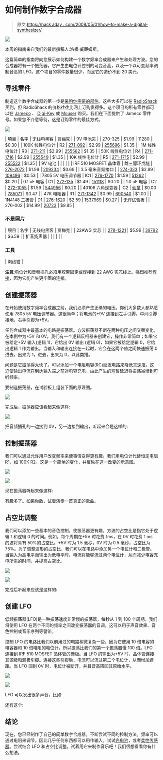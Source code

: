 # 如何制作数字合成器

> 原文:[https://hack aday . com/2008/05/01/how-to-make-a-digital-synthesizer/](https://hackaday.com/2008/05/01/how-to-make-a-digital-synthesizer/)

![](../Images/d8534d9737d589c9aac391d82bde033f.png)

本周的指南来自我们的最新撰稿人:洛根·威廉姆斯。

这篇简单的指南将向您展示如何构建一个数字频率合成器来产生和处理方波。您的合成器将有一个振荡器，它产生由电位计控制的可变音高，以及一个以可变频率调制音高的 LFO。这个项目的零件数量很少，而且它的造价不到 20 美元。

## 寻找零件

制造这个数字合成器的第一步是[采购你需要的部件](http://www.hackaday.com/2007/11/16/how-to-where-to-find-parts-for-your-projects/)。这些大多可以在 [RadioShack](http://www.radioshack.com/category/index.jsp?categoryId=2032230) 买到，但 RadioShack 的价格往往比网上订购贵得多。这个项目的所有零件都可以在 [Jameco](http://www.jameco.com/) 、 [Digi-Key](http://digikey.com/) 或 [Mouser](http://mouser.com/) 购买。我们在下面提供了 Jameco 零件号。如果您不介意等待，这是订购零件的最佳方式。

![](../Images/f2402a45b6e758cbd6eec162971ea7d0.png)

| 项目 | 名字 | 无线电黑客 | 贾梅克 |
| 9V 电池夹 |  | [270-325](http://www.radioshack.com/product/index.jsp?productId=2062219) | $1.99 | [11280](http://www.jameco.com/webapp/wcs/stores/servlet/ProductDisplay?langId=-1&storeId=10001&catalogId=10001&productId=11280) | $0.30 |
| 100K 线性电位计 | R2 | [271-092](http://www.radioshack.com/product/index.jsp?productId=2062287) | $2.99 | [255696](http://www.jameco.com/webapp/wcs/stores/servlet/ProductDisplay?langId=-1&storeId=10001&catalogId=10001&productId=255696) | $1.35 |
| 1M 线性电位计 | R3 | [271-211](http://www.radioshack.com/product/index.jsp?productId=2062297) | $2.99 | [255582](http://www.jameco.com/webapp/wcs/stores/servlet/ProductDisplay?langId=-1&storeId=10001&catalogId=10001&productId=255582) | $1.35 |
| 50K 线性电位计 | R4 | [271-1716](http://www.radioshack.com/product/index.jsp?productId=2062355) | $2.99 | [255549](http://www.jameco.com/webapp/wcs/stores/servlet/ProductDisplay?langId=-1&storeId=10001&catalogId=10001&productId=255549) | $1.35 |
| 10K 线性电位计 | R5 | [271-1715](http://www.radioshack.com/product/index.jsp?productId=2062354) | $2.99 | [255522](http://www.jameco.com/webapp/wcs/stores/servlet/ProductDisplay?langId=-1&storeId=10001&catalogId=10001&productId=255522) | $1.35 |
| 9V 电池 |  |  |  |  |
| IRF 510 MOSFET 晶体管 | 雌三醇环戊醚 | [276-2072](http://www.radioshack.com/product/index.jsp?productId=2062618) | $1.99 | [209234](http://www.jameco.com/webapp/wcs/stores/servlet/ProductDisplay?langId=-1&storeId=10001&catalogId=10001&productId=209234) | $0.69 |
| 3.5 毫米音频接口 |  | [274-333](http://www.radioshack.com/product/index.jsp?productId=2062618) | $2.99 | [109496](http://www.jameco.com/webapp/wcs/stores/servlet/ProductDisplay?langId=-1&storeId=10001&catalogId=10001&productId=109496) | $0.53 |
| 7805 5V 电压调节器 | IC1 | [276-1770](http://www.radioshack.com/product/index.jsp?productId=2062599) | $1.59 | [51262](http://www.jameco.com/webapp/wcs/stores/servlet/ProductDisplay?langId=-1&storeId=10001&catalogId=10001&productId=51262) | $0.20 |
| 0.1 uF 电容 | C1 | [272-135](http://www.radioshack.com/product/index.jsp?productId=2062365) | $1.49 | [151118](http://www.jameco.com/webapp/wcs/stores/servlet/ProductDisplay?langId=-1&storeId=10001&catalogId=10001&productId=151118) | $0.20 |
| 1.0 uF 电容 | C2 | [272-1055](http://www.radioshack.com/product/index.jsp?productId=2102515) | $1.59 | [544956](http://www.jameco.com/webapp/wcs/stores/servlet/ProductDisplay?langId=-1&storeId=10001&catalogId=10001&productId=544956) | $0.20 |
| 40106 六角逆变器 | IC2 | [仙童](http://www.fairchildsemi.com/ShoppingExperience/action/displayItems?gpn=CD40106BC&itemType=SAMPLE) | $0.00 | [785071](http://www.jameco.com/webapp/wcs/stores/servlet/ProductDisplay?langId=-1&storeId=10001&catalogId=10001&productId=785071) | $0.47 |
| 47K 电阻器 | R1 | [271-1342](http://www.radioshack.com/product/index.jsp?productId=2062349) | $0.99 | [690540](http://www.jameco.com/webapp/wcs/stores/servlet/ProductDisplay?langId=-1&storeId=10001&catalogId=10001&productId=690540) | $1.00 |
| 1N4148 二极管 | D1 | [276-1620](http://www.radioshack.com/product/index.jsp?productId=2062587) | $2.59 | [1537969](http://www.jameco.com/webapp/wcs/stores/servlet/ProductDisplay?langId=-1&storeId=10001&catalogId=10001&productId=1537969) | $0.27 |
| 无焊试验板 |  | 276-002 | $14.99 | [20723](http://www.jameco.com/webapp/wcs/stores/servlet/ProductDisplay?langId=-1&storeId=10001&catalogId=10001&productId=20723) | $9.85 |

### 不是照片

| 项目 | 名字 | 无线电黑客 | 贾梅克 |
| 22AWG 实芯 |  | [278-1221](http://www.radioshack.com/product/index.jsp?productId=2049742) | $5.99 | [36792](http://www.jameco.com/webapp/wcs/stores/servlet/ProductDisplay?langId=-1&storeId=10001&catalogId=10001&productId=36792) | $6.59 |
| 扩音扬声器 |  |  |  |  |  |

### 工具

| 剥线钳 |

**注意**:电位计和音频插孔必须用胶带固定或焊接到 22 AWG 实芯线上。强烈推荐[焊接](http://www.hackaday.com/2007/10/26/how-to-introduction-to-soldering/)，因为它能产生更牢固的连接。

## 创建振荡器

在开始使用数字频率合成器之前，我们必须产生正确的电压。你们大多数人都熟悉使用 7805 5V 电压调节器。这很简单；将电池的+9V 连接到左手引脚，中间引脚接地，右手引脚为+5V。

任何合成器中最基本的电路是振荡器。方波振荡器不断在两种电压之间交替变化，在本例中为+5V 和 0V。我们有一个逻辑反相器来创建它，操作非常简单；如果它被给定+5V 输入(逻辑 1)，它给出
0V 输出
(逻辑 0)，如果它被给定逻辑 0，它给出逻辑 1 作为输出。当输入和输出连接在一起时，它会在这两个值之间快速振荡:0 进去，出来为 1，进去，出来为 0，以此类推。

问题是它振荡得太快了。可以添加一个电阻电容(RC)延迟电路来降低其速度。这迫使输出电流在到达输入端之前对电容充电。由此产生的短暂延迟将振荡减慢到可听频率。

要制造振荡器，在试验板上组装下面的原理图。

![](../Images/e10d997923848276f796c24ce648c201.png)

完成后，振荡器应该看起来像这样:

![](../Images/21efb7f6c10695c78f4ab0fcda8e3032.png)

把音频插孔的一边接到 0V，另一边接到输出，听起来会是这样的:

## 控制振荡器

我们可以通过允许用户改变频率来使事情变得更有趣。我们用电位计代替恒定电阻 R1，如 100K R2。这是一个简单的变化，并反映在这一改变的示意图。

![](../Images/c113092a336495070070293164a3501b.png)

![](../Images/70385079a679b535fe108b95ba2e091c.png)

现在振荡器听起来像这样:

有趣多了。如果你敢，试着演奏一首真正的歌曲。

## 占空比调整

我们可以添加一些基本的音色控制，使振荡器更有趣。方波的占空比是指它处于逻辑 1 和逻辑 0 的时间。例如，每个周期在+5V 时花费 1ms，在 0V 时花费 1 ms 的波将具有 50%的占空比。+5V 时为 1.5 毫秒，0V 时为 0.5 毫秒，占空比为 75%。为了调整波形的占空比，我们可以在电路中添加另一个电位计和二极管。当输入为高电平而输出为低电平时，电流将能够流过两个电位计，从而减少电容充电所需的时间，并提高占空比。

![](../Images/fb6a6e3d476b48409bf498635987aea5.png)

![](../Images/1b26904b7dad658d7a9891965c9c3fed.png)

完成后听起来应该是这样的:

## 创建 LFO

低频振荡器(LFO)是一种振荡速度非常慢的振荡器，每秒从 1 到 100 个周期。我们将使用 LFO 在两个不同的频率之间改变振荡器的音调。这可以用于声音效果、音色控制或音乐序列等警笛。

控制 LFO 的电路比我们以前用过的电路稍微复杂一些。因为它使用 10 倍电容的电容器和 10 倍电阻的电位计，所以振荡比我们的第一个振荡器慢 100 倍。LFO 连接到 IRF 510 MOSFET 晶体管的栅极。当 LFO 的输出为+5V 时，晶体管连接其源极和漏极引脚。连接这些引脚后，电流可以流过第二个电位计，从而增加螺距。当 LFO 回到 0V 时，电位计被断开，并且音高降回其原始水平。

![](../Images/8b2f18f66bcb4834fac2b8aed308ed66.png)

![](../Images/d8534d9737d589c9aac391d82bde033f.png)

LFO 可以发出很多声音，比如:

还有这个:

## 结论

现在，您已经制作了自己的简单数字合成器。不断尝试不同的控制方法。频率可以通过电阻来调节，因此几乎任何东西都可以用作输入。试试[光电池](http://www.engadget.com/2006/07/05/thingamagoop-the-synth-with-personality/)，或者[柔性传感器](http://createdigitalmusic.com/2005/08/08/hypersense-complex-gestural-gloves-for-music/)。尝试结合 LFO 和占空比调整。试着用它来制作音乐吧！我们很想看看你有什么想法。